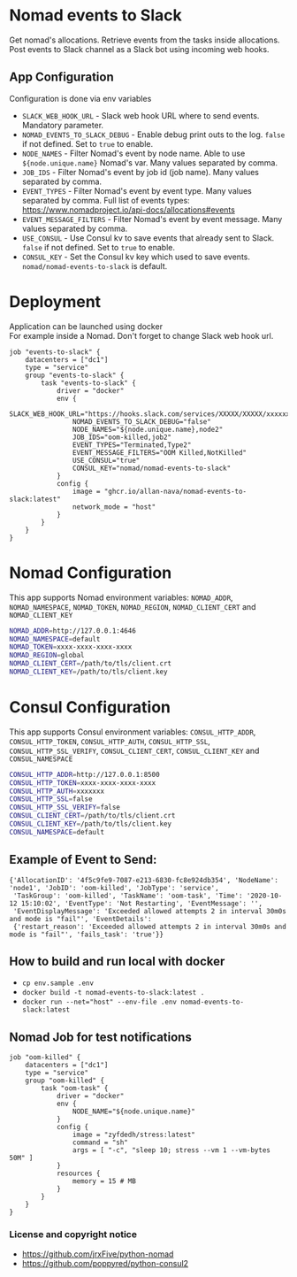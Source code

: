 # Nomad events to Slack

Get nomad's allocations. Retrieve events from the tasks inside allocations. Post events to Slack channel as a Slack bot using incoming web hooks.

## App Configuration

Configuration is done via env variables

* `SLACK_WEB_HOOK_URL` - Slack web hook URL where to send events. Mandatory parameter.
* `NOMAD_EVENTS_TO_SLACK_DEBUG` -  Enable debug print outs to the log. `false` if not defined. Set to `true` to enable.
* `NODE_NAMES` - Filter Nomad's event by node name. Able to use `${node.unique.name}` Nomad's var. Many values separated by comma.
* `JOB_IDS` - Filter Nomad's event by job id (job name). Many values separated by comma.
* `EVENT_TYPES` - Filter Nomad's event by event type. Many values separated by comma. Full list of events types: https://www.nomadproject.io/api-docs/allocations#events
* `EVENT_MESSAGE_FILTERS` - Filter Nomad's event by event message. Many values separated by comma.
* `USE_CONSUL` - Use Consul kv to save events that already sent to Slack. `false` if not defined. Set to `true` to enable.
* `CONSUL_KEY` - Set the Consul kv key which used to save events. `nomad/nomad-events-to-slack` is default.

# Deployment
Application can be launched using docker  
For example inside a Nomad. Don't forget to change Slack web hook url.
```hcl
job "events-to-slack" {
    datacenters = ["dc1"]
    type = "service"
    group "events-to-slack" {
        task "events-to-slack" {
            driver = "docker"
            env {
                SLACK_WEB_HOOK_URL="https://hooks.slack.com/services/XXXXX/XXXXX/xxxxxxxxxxxxxxxxxxxxx"
                NOMAD_EVENTS_TO_SLACK_DEBUG="false"
                NODE_NAMES="${node.unique.name},node2"
                JOB_IDS="oom-killed,job2"
                EVENT_TYPES="Terminated,Type2"
                EVENT_MESSAGE_FILTERS="OOM Killed,NotKilled"
                USE_CONSUL="true"
                CONSUL_KEY="nomad/nomad-events-to-slack"
            }
            config {
                image = "ghcr.io/allan-nava/nomad-events-to-slack:latest"
                network_mode = "host"
            }
        }
    }
}
```

# Nomad Configuration
This app supports Nomad environment variables: `NOMAD_ADDR`, `NOMAD_NAMESPACE`, `NOMAD_TOKEN`, `NOMAD_REGION`, `NOMAD_CLIENT_CERT` and `NOMAD_CLIENT_KEY`

```bash
NOMAD_ADDR=http://127.0.0.1:4646
NOMAD_NAMESPACE=default
NOMAD_TOKEN=xxxx-xxxx-xxxx-xxxx
NOMAD_REGION=global
NOMAD_CLIENT_CERT=/path/to/tls/client.crt
NOMAD_CLIENT_KEY=/path/to/tls/client.key
```


# Consul Configuration
This app supports Consul environment variables: `CONSUL_HTTP_ADDR`, `CONSUL_HTTP_TOKEN`, `CONSUL_HTTP_AUTH`, `CONSUL_HTTP_SSL`, `CONSUL_HTTP_SSL_VERIFY`, `CONSUL_CLIENT_CERT`, `CONSUL_CLIENT_KEY` and `CONSUL_NAMESPACE`
```bash
CONSUL_HTTP_ADDR=http://127.0.0.1:8500
CONSUL_HTTP_TOKEN=xxxx-xxxx-xxxx-xxxx
CONSUL_HTTP_AUTH=xxxxxxx
CONSUL_HTTP_SSL=false
CONSUL_HTTP_SSL_VERIFY=false
CONSUL_CLIENT_CERT=/path/to/tls/client.crt
CONSUL_CLIENT_KEY=/path/to/tls/client.key
CONSUL_NAMESPACE=default
```
 

## Example of Event to Send: 
```
{'AllocationID': '4f5c9fe9-7087-e213-6830-fc8e924db354', 'NodeName': 'node1', 'JobID': 'oom-killed', 'JobType': 'service',
 'TaskGroup': 'oom-killed', 'TaskName': 'oom-task', 'Time': '2020-10-12 15:10:02', 'EventType': 'Not Restarting', 'EventMessage': '', 
 'EventDisplayMessage': 'Exceeded allowed attempts 2 in interval 30m0s and mode is "fail"', 'EventDetails': 
 {'restart_reason': 'Exceeded allowed attempts 2 in interval 30m0s and mode is "fail"', 'fails_task': 'true'}}
```

## How to build and run local with docker
- `cp env.sample .env`
- `docker build -t nomad-events-to-slack:latest .`
- `docker run --net="host" --env-file .env nomad-events-to-slack:latest`

## Nomad Job for test notifications
```hcl
job "oom-killed" {
    datacenters = ["dc1"]
    type = "service"
    group "oom-killed" {
        task "oom-task" {
            driver = "docker"
            env {
                NODE_NAME="${node.unique.name}"
            }
            config {
                image = "zyfdedh/stress:latest"
                command = "sh"
                args = [ "-c", "sleep 10; stress --vm 1 --vm-bytes 50M" ]
            }
            resources {
                memory = 15 # MB
            }
        }
    }
}
```

### License and copyright notice
- https://github.com/jrxFive/python-nomad
- https://github.com/poppyred/python-consul2